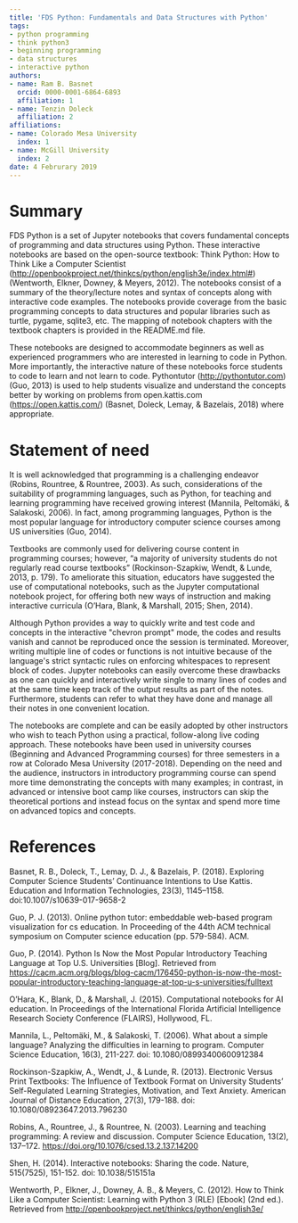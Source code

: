 ```yaml
---
title: 'FDS Python: Fundamentals and Data Structures with Python'
tags:
- python programming
- think python3
- beginning programming
- data structures
- interactive python
authors:
- name: Ram B. Basnet
  orcid: 0000-0001-6864-6893
  affiliation: 1
- name: Tenzin Doleck
  affiliation: 2
affiliations:
- name: Colorado Mesa University
  index: 1
- name: McGill University
  index: 2
date: 4 Februrary 2019
---
```


# Summary

FDS Python is a set of Jupyter notebooks that covers fundamental concepts of programming and data structures using Python. These interactive notebooks are based on the open-source textbook: Think Python: How to Think Like a Computer Scientist (http://openbookproject.net/thinkcs/python/english3e/index.html#) (Wentworth, Elkner, Downey, & Meyers, 2012). The notebooks consist of a summary of the theory/lecture notes and syntax of concepts along with interactive code examples. The notebooks provide coverage from the basic programming concepts to data structures and popular libraries such as turtle, pygame, sqlite3, etc. The mapping of notebook chapters with the textbook chapters is provided in the README.md file.

These notebooks are designed to accommodate beginners as well as experienced programmers who are interested in learning to code in Python. More importantly, the interactive nature of these notebooks force students to code to learn and not learn to code. Pythontutor (http://pythontutor.com) (Guo, 2013) is used to help students visualize and understand the concepts better by working on problems from open.kattis.com (https://open.kattis.com/) (Basnet, Doleck, Lemay, & Bazelais, 2018) where appropriate.


# Statement of need

It is well acknowledged that programming is a challenging endeavor (Robins, Rountree, & Rountree, 2003). As such, considerations of the suitability of programming languages, such as Python, for teaching and learning programming have received growing interest (Mannila, Peltomäki, & Salakoski, 2006). In fact, among programming languages, Python is the most popular language for introductory computer science courses among US universities (Guo, 2014).

Textbooks are commonly used for delivering course content in programming courses; however, “a majority of university students do not regularly read course textbooks” (Rockinson-Szapkiw, Wendt, & Lunde, 2013, p. 179). To ameliorate this situation, educators have suggested the use of computational notebooks, such as the Jupyter computational notebook project, for offering both new ways of instruction and making interactive curricula (O’Hara, Blank, & Marshall, 2015; Shen, 2014). 

Although Python provides a way to quickly write and test code and concepts in the interactive "chevron prompt" mode, the codes and results vanish and cannot be reproduced once the session is terminated. Moreover, writing multiple line of codes or functions is not intuitive because of the language's strict syntactic rules on enforcing whitespaces to represent block of codes. Jupyter notebooks can easily overcome these drawbacks as one can quickly and interactively write single to many lines of codes and at the same time keep track of the output results as part of the notes. Furthermore, students can refer to what they have done and manage all their notes in one convenient location. 

The notebooks are complete and can be easily adopted by other instructors who wish to teach Python using a practical, follow-along live coding approach. These notebooks have been used in university courses (Beginning and Advanced Programming courses) for three semesters in a row at Colorado Mesa University (2017-2018). Depending on the need and the audience, instructors in introductory programming course can spend more time demonstrating the concepts with many examples; in contrast, in advanced or intensive boot camp like courses, instructors can skip the theoretical portions and instead focus on the syntax and spend more time on advanced topics and concepts.


# References

Basnet, R. B., Doleck, T., Lemay, D. J., & Bazelais, P. (2018). Exploring Computer Science Students’ Continuance Intentions to Use Kattis. Education and Information Technologies, 23(3), 1145–1158. doi:10.1007/s10639-017-9658-2

Guo, P. J. (2013). Online python tutor: embeddable web-based program visualization for cs education. In Proceeding of the 44th ACM technical symposium on Computer science education (pp. 579-584). ACM.

Guo, P. (2014). Python Is Now the Most Popular Introductory Teaching Language at Top U.S. Universities [Blog]. Retrieved from https://cacm.acm.org/blogs/blog-cacm/176450-python-is-now-the-most-popular-introductory-teaching-language-at-top-u-s-universities/fulltext

O’Hara, K., Blank, D., & Marshall, J. (2015). Computational notebooks for AI education. In Proceedings of the International Florida Artificial Intelligence Research Society Conference (FLAIRS), Hollywood, FL.

Mannila, L., Peltomäki, M., & Salakoski, T. (2006). What about a simple language? Analyzing the difficulties in learning to program. Computer Science Education, 16(3), 211-227. doi: 10.1080/08993400600912384

Rockinson-Szapkiw, A., Wendt, J., & Lunde, R. (2013). Electronic Versus Print Textbooks: The Influence of Textbook Format on University Students’ Self-Regulated Learning Strategies, Motivation, and Text Anxiety. American Journal of Distance Education, 27(3), 179-188. doi: 10.1080/08923647.2013.796230

Robins, A., Rountree, J., & Rountree, N. (2003). Learning and teaching programming: A review and discussion. Computer Science Education, 13(2), 137–172.  https://doi.org/10.1076/csed.13.2.137.14200

Shen, H. (2014). Interactive notebooks: Sharing the code. Nature, 515(7525), 151-152. doi: 10.1038/515151a

Wentworth, P., Elkner, J., Downey, A. B., & Meyers, C. (2012). How to Think Like a Computer Scientist: Learning with Python 3 (RLE) [Ebook] (2nd ed.). Retrieved from http://openbookproject.net/thinkcs/python/english3e/

